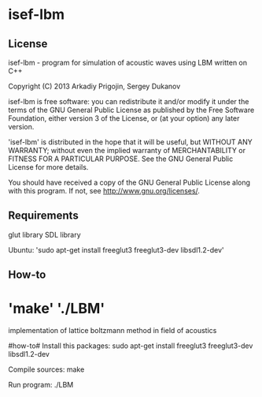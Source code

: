 isef-lbm
========

## License

isef-lbm - program for simulation of acoustic waves using LBM  written on C++
   
Copyright (C) 2013  Arkadiy Prigojin, Sergey Dukanov

isef-lbm is free software: you can redistribute it and/or modify
it under the terms of the GNU General Public License as published by
the Free Software Foundation, either version 3 of the License, or
(at your option) any later version.

'isef-lbm' is distributed in the hope that it will be useful,
but WITHOUT ANY WARRANTY; without even the implied warranty of
MERCHANTABILITY or FITNESS FOR A PARTICULAR PURPOSE.  See the
GNU General Public License for more details.

You should have received a copy of the GNU General Public License
along with this program.  If not, see <http://www.gnu.org/licenses/>.

## Requirements

glut library
SDL library

Ubuntu:
'sudo apt-get install freeglut3 freeglut3-dev libsdl1.2-dev'

## How-to

'make'
'./LBM'
=======
implementation of lattice boltzmann method in field of acoustics

#how-to#
Install this packages:
sudo apt-get install freeglut3 freeglut3-dev libsdl1.2-dev

Compile sources:
make

Run program:
./LBM
